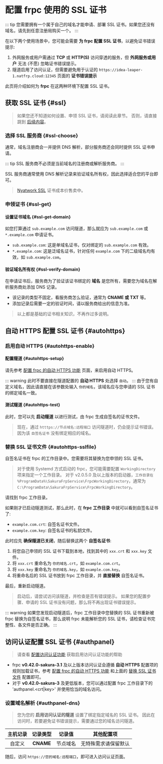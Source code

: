 # 配置 frpc 使用的 SSL 证书

::: tip
您需要拥有一个属于自己的域名才能申请、部署 SSL 证书。如果您还没有域名，请先到任意注册局购买一个。
:::

在以下两个使用场景中，您可能会需要 **为 frpc 配置 SSL 证书**，以避免证书错误提示:

1. 外网服务或用户需通过 **TCP** 或 **HTTP(S)** 访问穿透的服务，但 **外网服务或用户** 无法 (不愿) 忽略证书错误提示。
1. 隧道启用了访问认证，但需要避免用于认证的 `https://idea-leaper-1.natfrp.cloud:12345` 页面的 **证书错误提示**

此页将介绍如何为 **frpc** 在这两种环境下配置 SSL 证书。

## 获取 SSL 证书 {#ssl}

> 如果您还不知道如何设置、申领 SSL 证书，请阅读此章节。
否则，请直接跳到 [后续内容](#autohttps)。

### 选择 SSL 服务商 {#ssl-choose}

通常，域名注册商会一并提供 DNS 解析，部分服务商还会同时提供 SSL 证书申请。

::: tip
SSL 服务商不必须是当前域名的注册商或解析服务商。
:::

SSL 服务商通常使用 DNS 解析记录来验证域名所有权，因此选择适合您的平台即可。

> [Nyatwork SSL](https://get.ssl.moe) 证书成本价售卖中。

### 申领证书 {#ssl-get}

#### 设置证书域名 {#ssl-get-domain}

如您打算通过 `sub.example.com` 访问隧道，那么就应为 `sub.example.com` 或 `*.example.com` 申请证书。

- `sub.example.com`: 这是单域名证书，仅对绑定的 `sub.example.com` 有效。
- `*.example.com`: 这是泛域名证书，针对任何 `example.com` 下的二级域名均有效，如 `sub.example.com`。

#### 验证域名所有权 {#ssl-verify-domain}

在申请证书后，服务商为了验证该证书绑定的 **域名** 是您所有，需要您为域名在解析服务商处添加 DNS 记录。

- 该记录的类型不固定，看服务商怎么验证，通常为 **CNAME 或 TXT** 等。
- 添加记录后需要一定的验证时间，请以服务商给出的信息为准。

> 以上都是基础的证书相关知识，不再作过多说明。

## 自动 HTTPS 配置 SSL 证书 {#autohttps}

### 启用自动 HTTPS {#autohttps-enable}

#### 配置隧道 {#autohttps-setup}

请先参考 [配置 frpc 的自动 HTTPS 功能](/frpc/auto-https.md) 页面，来启用自动 HTTPS。

::: warning
此时不要直接在隧道配置的 **自动 HTTPS** 处选择 `自动`。
:::
由于您有自定义域名，因此请直接在该参数处输入 `你的域名`，该域名应与您申请的 SSL 证书的绑定域名一致。

#### 测试隧道 {#autohttps-test}

此时，您可以先 **启动隧道** 以进行测试，由 frpc 生成自签名的证书文件。

> 现在，通过 `htttps://节点域名:远程端口` 访问隧道时，仍会提示证书错误。
因为该 `自签名证书` 没有绑定相应的域名。

### 替换 SSL 证书文件 {#autohttps-sslfile}

自签名证书在 frpc 的工作目录中。您需要将其替换为您申领的 SSL 证书。

> 对于使用 Systemd 方式启动的 frpc，您可能需要配置 `WorkingDirectory` 项来指定一个工作目录。
> 对于 v2.0.5.0 及以上版本的启动器，`工作目录在 %ProgramData%\SakuraFrpService\FrpcWorkingDirectory`，通常为 `C:\ProgramData\SakuraFrpService\FrpcWorkingDirectory`。

请找到 frpc 工作目录。

如果刚才已启动隧道测试，那么此时，在 **frpc 工作目录** 中就可以看到自签名证书了:

- `example.com.crt`: 自签名证书文件。
- `example.com.key`: 自签名证书的私钥文件。

此时应先 **确保隧道已关闭**，随后替换这两个 **自签名证书**:

1. 将您自己申领的 SSL 证书下载到本地，找到其中的 `xxx.crt` 和 `xxx.key` 文件。
1. 将 `xxx.crt` 重命名为 `你的域名.crt`，如 `example.com.crt`。
1. 将 `xxx.key` 重命名为 `你的域名.key`，如 `example.com.key`。
1. 将重命名后的 SSL 证书放到 frpc 工作目录，并 **直接替换** 自签名证书。

最后，重新启动隧道。

> 启动后，请尝试访问该隧道，并检查是否有错误提示。
如果您的配置步骤、申请的 SSL 证书没有问题，那么将不再出现证书错误提示。

::: warning
如果您发现启动隧道后，frpc 工作目录中您替换的 SSL 证书重新被 frpc 替换为自签名证书，那么说明 frpc 未能解析您的 SSL 证书，请检查证书完整性、各文件是否正确。
:::

## 访问认证配置 SSL 证书 {#authpanel}

> 请查看 [配置访问认证功能](/bestpractice/frpc-auth.md) 获取启用访问认证功能的帮助

- frpc **v0.42.0-sakura-3.1** 及以上版本访问认证会遵循 **自动 HTTPS** 配置项的规则加载证书，参考 [配置 frpc 的自动 HTTPS 功能](/frpc/auto-https.md) 和上面的 [替换 SSL 证书文件](#autohttps-sslfile) 配置即可。
- 对于 **v0.42.0-sakura-3** 及更低版本，您可以通过配置 frpc 工作目录下的 'authpanel.<crt|key>' 并使用恰当的域名访问。

### 设置域名解析 {#authpanel-dns}

> 您为您的 **启用访问认证的隧道** 设置了绑定指定域名的 SSL 证书。
因此在访问时，若要避免证书错误提示，需要通过您的域名访问隧道。

| 主机记录 | 记录类型  | 记录值   | 其他配置项           |
| :------: | :-------: | :------: | :------------------: |
| 自定义   | **CNAME** | 节点域名 | 无特殊需求请保留默认 |

随后，访问 `https://您的域名:远程端口`，即可进入访问认证页面。
